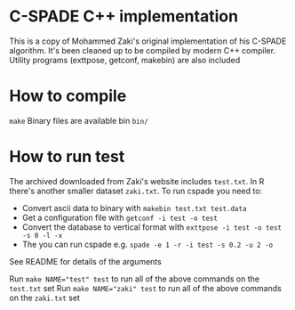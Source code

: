 # C-SPADE C++ implementation

This is a copy of Mohammed Zaki's original implementation of his C-SPADE algorithm. It's been cleaned up to be compiled
by modern C++ compiler. Utility programs (exttpose, getconf, makebin) are also included

# How to compile
`make`
Binary files are available bin `bin/`

# How to run test
The archived downloaded from Zaki's website includes `test.txt`. In R there's another smaller dataset `zaki.txt`.
To run cspade you need to:
 - Convert ascii data to binary with `makebin test.txt test.data`
 - Get a configuration file with `getconf -i test -o test`
 - Convert the database to vertical format with `exttpose -i test -o test -s 0 -l -x`
 - The you can run cspade e.g. `spade -e 1 -r -i test -s 0.2 -u 2 -o`

 See README for details of the arguments

 Run `make NAME="test" test` to run all of the above commands on the `test.txt` set
 Run `make NAME="zaki" test` to run all of the above commands on the `zaki.txt` set